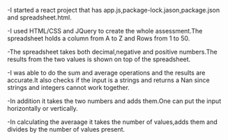 -I started a react project that has app.js,package-lock.jason,package.json and spreadsheet.html.

-I used HTML/CSS and JQuery to create the whole assessment.The spreadsheet holds a column from A to Z and Rows from 1 to 50.

-The spreadsheet takes both decimal,negative and positive numbers.The results from the two values is shown on top of the spreadsheet.

-I was able to do the sum and average operations and the results are accurate.It also checks if the input is a strings and returns a Nan since strings and integers cannot work together.

-In addition it takes the two numbers and adds them.One can put the input horizontally or vertically.

-In calculating the averaage it takes the number of values,adds them and divides by the number of values present.
